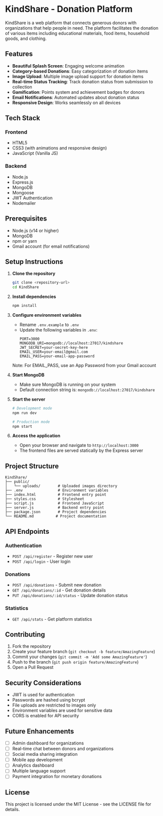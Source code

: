 # KindShare - Donation Platform

KindShare is a web platform that connects generous donors with organizations that help people in need. The platform facilitates the donation of various items including educational materials, food items, household goods, and clothing.

## Features

- **Beautiful Splash Screen**: Engaging welcome animation
- **Category-based Donations**: Easy categorization of donation items
- **Image Upload**: Multiple image upload support for donation items
- **Real-time Status Tracking**: Track donation status from submission to collection
- **Gamification**: Points system and achievement badges for donors
- **Email Notifications**: Automated updates about donation status
- **Responsive Design**: Works seamlessly on all devices

## Tech Stack

### Frontend
- HTML5
- CSS3 (with animations and responsive design)
- JavaScript (Vanilla JS)

### Backend
- Node.js
- Express.js
- MongoDB
- Mongoose
- JWT Authentication
- Nodemailer

## Prerequisites

- Node.js (v14 or higher)
- MongoDB
- npm or yarn
- Gmail account (for email notifications)

## Setup Instructions

1. **Clone the repository**
   ```bash
   git clone <repository-url>
   cd KindShare
   ```

2. **Install dependencies**
   ```bash
   npm install
   ```

3. **Configure environment variables**
   - Rename `.env.example` to `.env`
   - Update the following variables in `.env`:
     ```
     PORT=3000
     MONGODB_URI=mongodb://localhost:27017/kindshare
     JWT_SECRET=your-secret-key-here
     EMAIL_USER=your-email@gmail.com
     EMAIL_PASS=your-email-app-password
     ```
   Note: For EMAIL_PASS, use an App Password from your Gmail account

4. **Start MongoDB**
   - Make sure MongoDB is running on your system
   - Default connection string is: `mongodb://localhost:27017/kindshare`

5. **Start the server**
   ```bash
   # Development mode
   npm run dev

   # Production mode
   npm start
   ```

6. **Access the application**
   - Open your browser and navigate to `http://localhost:3000`
   - The frontend files are served statically by the Express server

## Project Structure

```
KindShare/
├── public/
│   └── uploads/        # Uploaded images directory
├── .env                # Environment variables
├── index.html          # Frontend entry point
├── styles.css          # Stylesheet
├── script.js           # Frontend JavaScript
├── server.js           # Backend entry point
├── package.json        # Project dependencies
└── README.md          # Project documentation
```

## API Endpoints

### Authentication
- `POST /api/register` - Register new user
- `POST /api/login` - User login

### Donations
- `POST /api/donations` - Submit new donation
- `GET /api/donations/:id` - Get donation details
- `PUT /api/donations/:id/status` - Update donation status

### Statistics
- `GET /api/stats` - Get platform statistics

## Contributing

1. Fork the repository
2. Create your feature branch (`git checkout -b feature/AmazingFeature`)
3. Commit your changes (`git commit -m 'Add some AmazingFeature'`)
4. Push to the branch (`git push origin feature/AmazingFeature`)
5. Open a Pull Request

## Security Considerations

- JWT is used for authentication
- Passwords are hashed using bcrypt
- File uploads are restricted to images only
- Environment variables are used for sensitive data
- CORS is enabled for API security

## Future Enhancements

- [ ] Admin dashboard for organizations
- [ ] Real-time chat between donors and organizations
- [ ] Social media sharing integration
- [ ] Mobile app development
- [ ] Analytics dashboard
- [ ] Multiple language support
- [ ] Payment integration for monetary donations

## License

This project is licensed under the MIT License - see the LICENSE file for details.